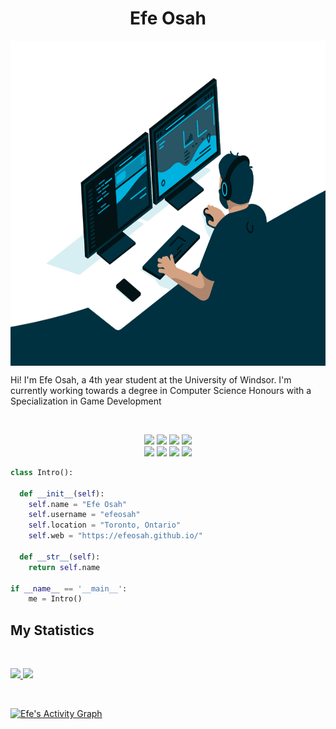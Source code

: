 <h1 align="center">
  <b>Efe Osah</b>
</h1>

<p align="center">

   <img align="center" alt="GIF" src="https://github.com/efeosah/efeosah/blob/main/misc./img.gif" width="750" height="520" />
  
</p>


Hi! I'm Efe Osah, a 4th year student at the University of Windsor. I'm currently working towards a degree in Computer Science Honours with a Specialization in Game Development


<br>

<p>
<div align="center">
  <img src="https://img.shields.io/badge/-HTML-c58545?style=for-the-badge&logo=html5&logoColor=c58545&labelColor=282828"> 
  <img src="https://img.shields.io/badge/-CSS-d1a01f?style=for-the-badge&logo=css3&logoColor=d1a01f&labelColor=282828"> 
  <img src="https://img.shields.io/badge/-Python-98b982?style=for-the-badge&logo=python&logoColor=98b982&labelColor=282828">
  <img src="https://img.shields.io/badge/-Java-red?style=for-the-badge&logo=java&logoColor=red&labelColor=282828">
  <br>
  <img src="https://img.shields.io/badge/-C Sharp-blue?style=for-the-badge&logo=csharp&logoColor=blue&labelColor=282828">
  <img src="https://img.shields.io/badge/-C++-yellow?style=for-the-badge&logo=cplusplus&logoColor=yellow&labelColor=282828">
  <img src="https://img.shields.io/badge/-Unity3D-black?style=for-the-badge&logo=unity&logoColor=black&labelColor=282828">
  <img src="https://img.shields.io/badge/-Git-purple?style=for-the-badge&logo=git&logoColor=purple&labelColor=282828">
  
  
</div>
</p>

```python
class Intro():
    
  def __init__(self):
    self.name = "Efe Osah"
    self.username = "efeosah"
    self.location = "Toronto, Ontario"
    self.web = "https://efeosah.github.io/"
  
  def __str__(self):
    return self.name

if __name__ == '__main__':
    me = Intro()
```



## My Statistics

<br/>
<p align="left">
  <a href="https://abhigyantrips.dev/">
  <img width="49.5%" src="https://github-readme-stats.vercel.app/api?username=efeosah&show_icons=true&theme=gruvbox&hide_border=true" />
    <img width="49.5%" src="https://github-readme-streak-stats.herokuapp.com/?user=efeosah&theme=gruvbox&hide_border=true" />
  </a>
</p>
<br>

[![Efe's Activity Graph](https://activity-graph.herokuapp.com/graph?username=efeosah&custom_title=Efe's%20Contribution%20Graph&theme=gruvbox&bg_color=282828&hide_border=true&line=d1a01f&point=c58545)](https://efeosah.github.io/)



<!---
efeosah/efeosah is a ✨ special ✨ repository because its `README.md` (this file) appears on your GitHub profile.
You can click the Preview link to take a look at your changes.
--->
